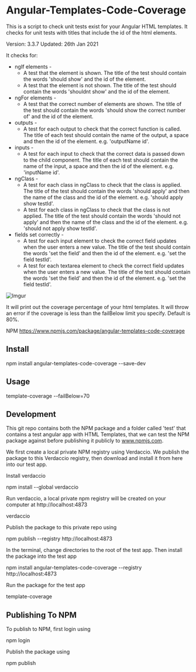 # Angular-Templates-Code-Coverage

This is a script to check unit tests exist for your Angular HTML templates. It checks for unit tests with titles that include the id of the html elements.

Version: 3.3.7
Updated: 26th Jan 2021

It checks for:
* ngIf elements - 
    * A test that the element is shown. The title of the test should contain the words 'should show' and the id of the element.
    * A test that the element is not shown. The title of the test should contain the words 'shouldnt show' and the id of the element.
* ngFor elements -
    * A test that the correct number of elements are shown. The title of the test should contain the words 'should show the correct number of' and the id of the element.
* outputs -
    * A test for each output to check that the correct function is called. The title of each test should contain the name of the output, a space and then the id of the element. e.g. 'outputName id'.
* inputs -
    * A test for each input to check that the correct data is passed down to the child component. The title of each test should contain the name of the input, a space and then the id of the element. e.g. 'inputName id'.
* ngClass -
    * A test for each class in ngClass to check that the class is applied. The title of the test should contain the words 'should apply' and then the name of the class and the id of the element. e.g. 'should apply show testId'.
    * A test for each class in ngClass to check that the class is not applied. The title of the test should contain the words 'should not apply' and then the name of the class and the id of the element. e.g. 'should not apply show testId'.
* fields set correctly - 
    * A test for each input element to check the correct field updates when the user enters a new value. The title of the test should contain the words 'set the field' and then the id of the element. e.g. 'set the field testId'.
    * A test for each textarea element to check the correct field updates when the user enters a new value. The title of the test should contain the words 'set the field' and then the id of the element. e.g. 'set the field testId'.

![Imgur](https://i.imgur.com/bm1piY1.png)

It will print out the coverage percentage of your html templates. It will throw an error if the coverage is less than the failBelow limit you specify. Default is 80%.

NPM  https://www.npmjs.com/package/angular-templates-code-coverage

## Install

npm install angular-templates-code-coverage --save-dev

## Usage

template-coverage --failBelow=70

## Development

This git repo contains both the NPM package and a folder called 'test' that contains a test angular app with HTML Templates, that we can test the NPM package against before publishing it publicly to www.npmjs.com.

We first create a local private NPM registry using Verdaccio. We publish the package to this Verdaccio registry, then download and install it from here into our test app.

Install verdaccio

npm install --global verdaccio

Run verdaccio, a local private npm registry will be created on your computer at http://localhost:4873

verdaccio

Publish the package to this private repo using 

npm publish --registry http://localhost:4873

In the terminal, change directories to the root of the test app. Then install the package into the test app

npm install angular-templates-code-coverage --registry http://localhost:4873

Run the package for the test app

template-coverage

## Publishing To NPM

To publish to NPM, first login using

npm login

Publish the package using

npm publish